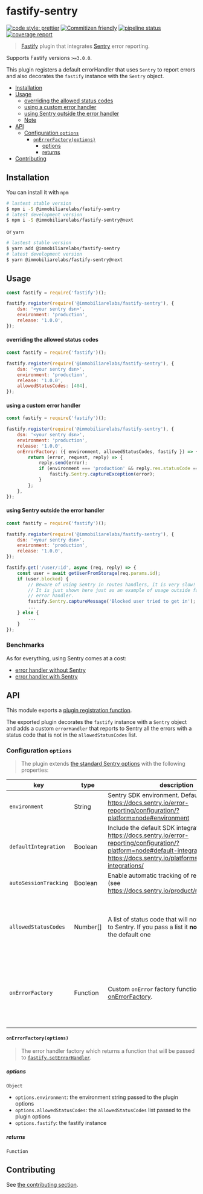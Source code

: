 # fastify-sentry

[![code style: prettier](https://img.shields.io/badge/code_style-prettier-ff69b4.svg?style=flat-square)](https://github.com/prettier/prettier)
[![Commitizen friendly](https://img.shields.io/badge/commitizen-friendly-brightgreen.svg?style=flat-square)](http://commitizen.github.io/cz-cli/)
[![pipeline status](https://github.com/immobiliare/fastify-metrics/badges/develop/pipeline.svg)](https://github.com/immobiliare/fastify-metrics/commits/develop)
[![coverage report](https://github.com/immobiliare/fastify-metrics/badges/develop/coverage.svg)](https://github.com/immobiliare/fastify-metrics/commits/develop)

> [Fastify](https://www.fastify.io/) plugin that integrates [Sentry](https://sentry.io/) error reporting.

Supports Fastify versions `>=3.0.0`.

This plugin registers a default errorHandler that uses `Sentry` to report errors and also decorates the `fastify` instance with the `Sentry` object.

<!-- toc -->

- [Installation](#installation)
- [Usage](#usage)
    + [overriding the allowed status codes](#overriding-the-allowed-status-codes)
    + [using a custom error handler](#using-a-custom-error-handler)
    + [using Sentry outside the error handler](#using-sentry-outside-the-error-handler)
  * [Note](#note)
- [API](#api)
  * [Configuration `options`](#configuration-options)
    + [`onErrorFactory(options)`](#onerrorfactoryoptions)
      - [options](#options)
      - [returns](#returns)
- [Contributing](#contributing)

<!-- tocstop -->

## Installation

You can install it with `npm`

```bash
# lastest stable version
$ npm i -S @immobiliarelabs/fastify-sentry
# latest development version
$ npm i -S @immobiliarelabs/fastify-sentry@next
```

or `yarn`

```bash
# lastest stable version
$ yarn add @immobiliarelabs/fastify-sentry
# latest development version
$ yarn @immobiliarelabs/fastify-sentry@next
```

## Usage

```js
const fastify = require('fastify')();

fastify.register(require('@immobiliarelabs/fastify-sentry'), {
    dsn: '<your sentry dsn>',
    environment: 'production',
    release: '1.0.0',
});
```

#### overriding the allowed status codes

```js
const fastify = require('fastify')();

fastify.register(require('@immobiliarelabs/fastify-sentry'), {
    dsn: '<your sentry dsn>',
    environment: 'production',
    release: '1.0.0',
    allowedStatusCodes: [404],
});
```

#### using a custom error handler

```js
const fastify = require('fastify')();

fastify.register(require('@immobiliarelabs/fastify-sentry'), {
    dsn: '<your sentry dsn>',
    environment: 'production',
    release: '1.0.0',
    onErrorFactory: ({ environment, allowedStatusCodes, fastify }) => {
        return (error, request, reply) => {
            reply.send(error);
            if (environment === 'production' && reply.res.statusCode === 500) {
                fastify.Sentry.captureException(error);
            }
        };
    },
});
```

#### using Sentry outside the error handler

```js
const fastify = require('fastify')();

fastify.register(require('@immobiliarelabs/fastify-sentry'), {
    dsn: '<your sentry dsn>',
    environment: 'production',
    release: '1.0.0',
});

fastify.get('/user/:id', async (req, reply) => {
    const user = await getUserFromStorage(req.params.id);
    if (user.blocked) {
        // Beware of using Sentry in routes handlers, it is very slow!
        // It is just shown here just as an example of usage outside fastify
        // error handler.
        fastify.Sentry.captureMessage('Blocked user tried to get in');
        ...
    } else {
        ...
    }
});
```

### Benchmarks

As for everything, using Sentry comes at a cost:

-   [error handler without Sentry](./benchmarks/base.txt)
-   [error handler with Sentry](./benchmarks/plugin.txt)

## API

This module exports a [plugin registration function](https://github.com/fastify/fastify/blob/2.x/docs/Plugins-Guide.md#register).

The exported plugin decorates the `fastify` instance with a `Sentry` object and adds a custom `errorHandler` that reports to Sentry all the errors with a status code that is not in the `allowedStatusCodes` list.

### Configuration `options`

> The plugin extends [the standard Sentry options](https://docs.sentry.io/platforms/node/configuration/options/) with the following properties:

| key  | type  | description | default |
| --- | --- | ----- | ------ |
| `environment` | String | Sentry SDK environment. Defaults to `local` (see https://docs.sentry.io/error-reporting/configuration/?platform=node#environment | 'local' |               
| `defaultIntegration` | Boolean | Include the default SDK integrations (see https://docs.sentry.io/error-reporting/configuration/?platform=node#default-integrations and https://docs.sentry.io/platforms/node/default-integrations/ |  `false` |
| `autoSessionTracking` | Boolean | Enable automatic tracking of releases health (see https://docs.sentry.io/product/releases/health/). |`false` |
| `allowedStatusCodes` | Number[] | A list of status code that will not cause a report to Sentry. If you pass a list it **not** merged with the default one | [`400`, `401`, `402`, `403`, `404`, `405`, `406`, `407`, `408`, `409`, `410`, `411`, `412`, `413`, `414`, `415`, `416`, `416`, `416`, `416`, `417`, `418`, `421`, `422`, `423`, `424`, `425`, `426`, `428`, `429`, `431`, `451`] |
| `onErrorFactory`     | Function          | Custom `onError` factory function, see [onErrorFactory](#onerrorfactoryoptions). | default factory which generates an handler that reports to Sentry all errors that haven't the status code listed in the `allowedStatusCodes` list                                                                                |


#### `onErrorFactory(options)`

> The error handler factory which returns a function that will be passed to [`fastify.setErrorHandler`](https://github.com/fastify/fastify/blob/2.x/docs/Server.md#seterrorhandler).

##### options

`Object`

-   `options.environment`: the environment string passed to the plugin options
-   `options.allowedStatusCodes`: the `allowedStatusCodes` list passed to the plugin options
-   `options.fastify`: the fastify instance

##### returns

`Function`

## Contributing

See [the contributing section](./CONTRIBUTING.md).
